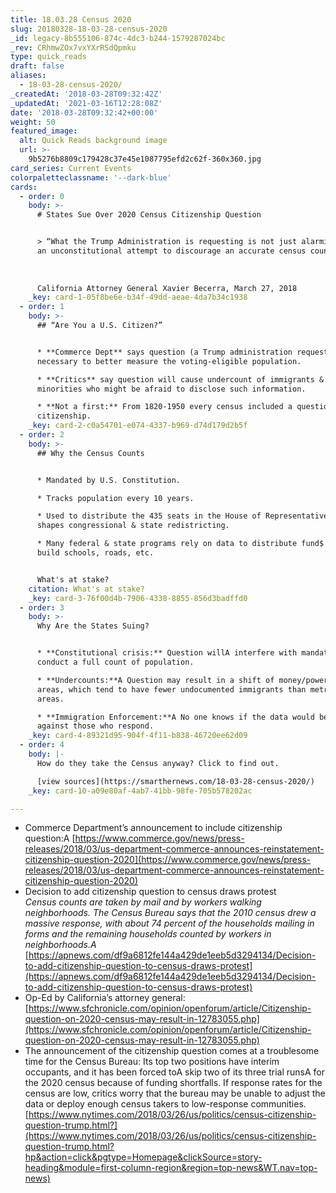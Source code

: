 ```yaml
---
title: 18.03.28 Census 2020
slug: 20180328-18-03-28-census-2020
_id: legacy-8b555106-874c-4dc3-b244-1579287024bc
_rev: CRhmwZOx7vxYXrRSdQpmku
type: quick_reads
draft: false
aliases:
  - 18-03-28-census-2020/
_createdAt: '2018-03-28T09:32:42Z'
_updatedAt: '2021-03-16T12:28:08Z'
date: '2018-03-28T09:32:42+00:00'
weight: 50
featured_image:
  alt: Quick Reads background image
  url: >-
    9b5276b8809c179428c37e45e1087795efd2c62f-360x360.jpg
card_series: Current Events
colorpaletteclassname: '--dark-blue'
cards:
  - order: 0
    body: >-
      # States Sue Over 2020 Census Citizenship Question


      > “What the Trump Administration is requesting is not just alarming, it is
      an unconstitutional attempt to discourage an accurate census count.’  
        
        
        
      California Attorney General Xavier Becerra, March 27, 2018
    _key: card-1-05f8be6e-b34f-49dd-aeae-4da7b34c1938
  - order: 1
    body: >-
      ## “Are You a U.S. Citizen?”


      * **Commerce Dept** says question (a Trump administration request) is
      necessary to better measure the voting-eligible population.

      * **Critics** say question will cause undercount of immigrants &
      minorities who might be afraid to disclose such information.

      * **Not a first:** From 1820-1950 every census included a question about
      citizenship.
    _key: card-2-c0a54701-e074-4337-b969-d74d179d2b5f
  - order: 2
    body: >-
      ## Why the Census Counts


      * Mandated by U.S. Constitution.

      * Tracks population every 10 years.

      * Used to distribute the 435 seats in the House of Representatives and
      shapes congressional & state redistricting.

      * Many federal & state programs rely on data to distribute fund$ used to
      build schools, roads, etc.


      What's at stake?
    citation: What's at stake?
    _key: card-3-76f00d4b-7906-4338-8855-856d3badffd0
  - order: 3
    body: >-
      Why Are the States Suing?


      * **Constitutional crisis:** Question willA interfere with mandate to
      conduct a full count of population.

      * **Undercounts:**A Question may result in a shift of money/power to rural
      areas, which tend to have fewer undocumented immigrants than metropolitan
      areas.

      * **Immigration Enforcement:**A No one knows if the data would be used
      against those who respond.
    _key: card-4-89321d95-904f-4f11-b838-46720ee62d09
  - order: 4
    body: |-
      How do they take the Census anyway? Click to find out.

      [view sources](https://smarthernews.com/18-03-28-census-2020/)
    _key: card-10-a09e80af-4ab7-41bb-98fe-705b578202ac

---
```

* Commerce Department’s announcement to include citizenship question:A [https://www.commerce.gov/news/press-releases/2018/03/us-department-commerce-announces-reinstatement-citizenship-question-2020](https://www.commerce.gov/news/press-releases/2018/03/us-department-commerce-announces-reinstatement-citizenship-question-2020)
* Decision to add citizenship question to census draws protest  
_Census counts are taken by mail and by workers walking neighborhoods. The Census Bureau says that the 2010 census drew a massive response, with about 74 percent of the households mailing in forms and the remaining households counted by workers in neighborhoods.A_ [https://apnews.com/df9a6812fe144a429de1eeb5d3294134/Decision-to-add-citizenship-question-to-census-draws-protest](https://apnews.com/df9a6812fe144a429de1eeb5d3294134/Decision-to-add-citizenship-question-to-census-draws-protest)
* Op-Ed by California’s attorney general: [https://www.sfchronicle.com/opinion/openforum/article/Citizenship-question-on-2020-census-may-result-in-12783055.php](https://www.sfchronicle.com/opinion/openforum/article/Citizenship-question-on-2020-census-may-result-in-12783055.php)
* The announcement of the citizenship question comes at a troublesome time for the Census Bureau: Its top two positions have interim occupants, and it has been forced toA skip two of its three trial runsA for the 2020 census because of funding shortfalls. If response rates for the census are low, critics worry that the bureau may be unable to adjust the data or deploy enough census takers to low-response communities.  
[https://www.nytimes.com/2018/03/26/us/politics/census-citizenship-question-trump.html?](https://www.nytimes.com/2018/03/26/us/politics/census-citizenship-question-trump.html?hp&action=click&pgtype=Homepage&clickSource=story-heading&module=first-column-region&region=top-news&WT.nav=top-news)